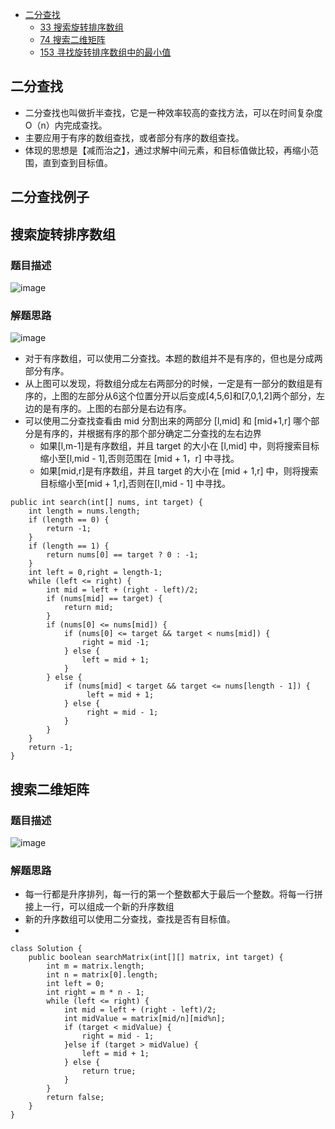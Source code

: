 * [二分查找](#二分查找)
   * [33 搜索旋转排序数组](#搜索旋转排序数组)
   * [74 搜索二维矩阵](#搜索二维矩阵)
   * [153 寻找旋转排序数组中的最小值]()

## 二分查找
* 二分查找也叫做折半查找，它是一种效率较高的查找方法，可以在时间复杂度O（n）内完成查找。
* 主要应用于有序的数组查找，或者部分有序的数组查找。
* 体现的思想是【减而治之】，通过求解中间元素，和目标值做比较，再缩小范围，直到查到目标值。

## 二分查找例子

## 搜索旋转排序数组

### 题目描述
![image](https://user-images.githubusercontent.com/11553237/133453669-df153a3a-8637-49ed-8c13-b982bd97f22f.png)

### 解题思路
![image](https://user-images.githubusercontent.com/11553237/133454494-b9576f0a-2593-477b-bcc7-35e15e83b798.png)

* 对于有序数组，可以使用二分查找。本题的数组并不是有序的，但也是分成两部分有序。
* 从上图可以发现，将数组分成左右两部分的时候，一定是有一部分的数组是有序的，上图的左部分从6这个位置分开以后变成[4,5,6]和[7,0,1,2]两个部分，左边的是有序的。上图的右部分是右边有序。
* 可以使用二分查找查看由 mid 分割出来的两部分 [l,mid] 和 [mid+1,r] 哪个部分是有序的，并根据有序的那个部分确定二分查找的左右边界
  * 如果[l,m-1]是有序数组，并且 target 的大小在 [l,mid] 中，则将搜索目标缩小至[l,mid - 1],否则范围在 [mid + 1，r] 中寻找。
  * 如果[mid,r]是有序数组，并且 target 的大小在 [mid + 1,r] 中，则将搜索目标缩小至[mid + 1,r],否则在[l,mid - 1] 中寻找。 

```
public int search(int[] nums, int target) {
    int length = nums.length;
    if (length == 0) {
        return -1;
    }
    if (length == 1) {
        return nums[0] == target ? 0 : -1;
    }
    int left = 0,right = length-1;
    while (left <= right) {
        int mid = left + (right - left)/2;
        if (nums[mid] == target) {
            return mid;
        }
        if (nums[0] <= nums[mid]) {
            if (nums[0] <= target && target < nums[mid]) {
                right = mid -1;
            } else {
                left = mid + 1;
            }
        } else {
            if (nums[mid] < target && target <= nums[length - 1]) {
                 left = mid + 1;
            } else {
                 right = mid - 1;
            }
        }
    }
    return -1;
}

```

## 搜索二维矩阵

### 题目描述
![image](https://user-images.githubusercontent.com/11553237/133532155-d8d7dca3-f572-4924-a80a-73f61ec9efee.png)

### 解题思路
* 每一行都是升序排列，每一行的第一个整数都大于最后一个整数。将每一行拼接上一行，可以组成一个新的升序数组
* 新的升序数组可以使用二分查找，查找是否有目标值。
* 

```
class Solution {
    public boolean searchMatrix(int[][] matrix, int target) {
        int m = matrix.length;
        int n = matrix[0].length;
        int left = 0;
        int right = m * n - 1;
        while (left <= right) {
            int mid = left + (right - left)/2;
            int midValue = matrix[mid/n][mid%n];
            if (target < midValue) {
                right = mid - 1;
            }else if (target > midValue) {
                left = mid + 1;
            } else {
                return true;
            }
        }
	    return false;
    }
}
```









